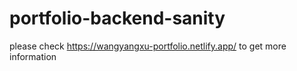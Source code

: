 # portfolio-backend-sanity

please check https://wangyangxu-portfolio.netlify.app/ to get more information
